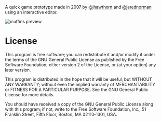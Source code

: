 
A quick game prototype made in 2007 by [@jhawthorn](https://github.com/jhawthorn) and [@jarednorman](https://github.com/jarednorman) using an interactive editor.

![muffins preview](https://raw.github.com/jhawthorn/muffins/master/preview.png)

# License
This program is free software; you can redistribute it and/or modify
it under the terms of the GNU General Public License as published by
the Free Software Foundation; either version 2 of the License, or
(at your option) any later version.

This program is distributed in the hope that it will be useful,
but WITHOUT ANY WARRANTY; without even the implied warranty of
MERCHANTABILITY or FITNESS FOR A PARTICULAR PURPOSE.  See the
GNU General Public License for more details.

You should have received a copy of the GNU General Public License
along with this program; if not, write to the Free Software
Foundation, Inc., 51 Franklin Street, Fifth Floor, Boston, MA 02110-1301, USA.
